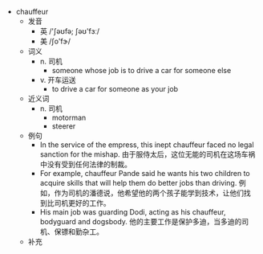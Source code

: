 - chauffeur
  - 发音
    - 英 /'ʃəʊfə; ʃəʊ'fɜː/
    - 美 /ʃo'fɝ/
  - 词义
    - n. 司机
      - someone whose job is to drive a car for someone else
    - v. 开车运送
      - to drive a car for someone as your job
  - 近义词
    - n. 司机
      - motorman
      - steerer
  - 例句
    - In the service of the empress, this inept chauffeur faced no legal sanction for the mishap. 由于服侍太后，这位无能的司机在这场车祸中没有受到任何法律的制裁。
    - For example, chauffeur Pande said he wants his two children to acquire skills that will help them do better jobs than driving. 例如，作为司机的潘德说，他希望他的两个孩子能学到技术，让他们找到比司机更好的工作。
    - His main job was guarding Dodi, acting as his chauffeur, bodyguard and dogsbody. 他的主要工作是保护多迪，当多迪的司机、保镖和勤杂工。
  - 补充